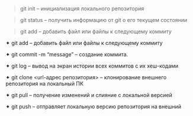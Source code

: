 > git init – инициализация локального репозитория

> git status – получить информацию от git о его текущем состоянии

> git add – добавить файл или файлы к следующему коммиту

✦	git add – добавить файл или файлы к следующему коммиту

✦	git commit -m “message” – создание коммита.

✦	git log – вывод на экран истории всех коммитов с их хеш-кодами

✦	git clone <url-адрес репозитория> – клонирование внешнего репозитория на  локальный ПК

✦	git pull – получение изменений и слияние с локальной версией

✦	git push – отправляет локальную версию репозитория на внешний
